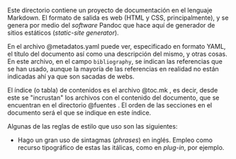 

Este directorio contiene un proyecto de documentación en el lenguaje
Markdown. El formato de salida es web (HTML y CSS, principalmente), y se
genera por medio del _software_ Pandoc que hace aquí de generador de sitios
estáticos (_static-site generator_).

En el archivo @metadatos.yaml puede ver, especificado en formato YAML, el
título del documento así como una descripción del mismo, y otras cosas. En
este archivo, en el campo `bibliography`, se indican las referencias que se
han usado, aunque la mayoría de las referencias en realidad no están
indicadas ahí ya que son sacadas de webs.

El índice (o tabla) de contenidos es el archivo @toc.mk , es decir, desde
este se "incrustan" los archivos con el contenido del documento, que se
encuentran en el directorio @fuentes . El orden de las secciones en el
documento será el que se indique en este índice.

Algunas de las reglas de estilo que uso son las siguientes:

- Hago un gran uso de sintagmas (_phrases_) en inglés. Empleo como recurso
  tipográfico de estas las itálicas, como en _plug-in_, por ejemplo.

